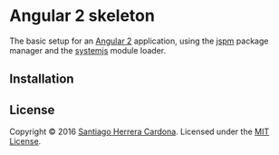 # Angular 2 skeleton

The basic setup for an [Angular 2](https://angular.io/) application, using the [jspm](http://jspm.io/) package manager and the [systemjs](https://github.com/systemjs/systemjs) module loader.  

## Installation



## License
Copyright &copy; 2016 [Santiago Herrera Cardona](https://github.com/santherrerac).
Licensed under the [MIT License](LICENSE).

